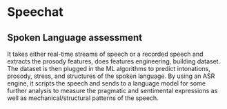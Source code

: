 # Speechat
## Spoken Language assessment
It takes either real-time streams of speech or a recorded speech and extracts the prosody features, does features engineering, building dataset. The dataset is then plugged in the ML algorithms to predict intonations, prosody, stress, and structures of the spoken language.
By using an ASR engine, it scripts the speech and sends to a language model for some further analysis to measure the pragmatic and sentimental expressions as well as mechanical/structural patterns of the speech.
